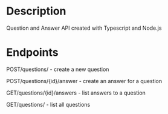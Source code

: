 # Description

Question and Answer API created with Typescript and Node.js

# Endpoints

POST/questions/ - create a new question

POST/questions/{id}/answer - create an answer for a question

GET/questions/{id}/answers - list answers to a question

GET/questions/ - list all questions
